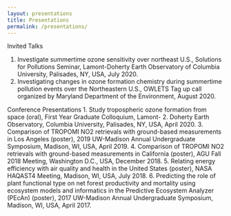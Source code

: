 ```yaml
---
layout: presentations
title: Presentations
permalink: /presentations/
---
```

<p>

Invited Talks
1.	Investigate summertime ozone sensitivity over northeast U.S., Solutions for Pollutions Seminar, Lamont-Doherty Earth Observatory of Columbia University, Palisades, NY, USA, July 2020. 
2.	Investigating changes in ozone formation chemistry during summertime pollution events over the Northeastern U.S., OWLETS Tag up call organized by Maryland Department of the Environment, August 2020. 

</p>
<p>
Conference Presentations
1.	Study tropospheric ozone formation from space (oral), First Year Graduate Colloquium, Lamont-
2.	Doherty Earth Observatory, Columbia University, Palisades, NY, USA, April 2020. 
3.	Comparison of TROPOMI NO2 retrievals with ground-based measurements in Los Angeles (poster), 2019 UW-Madison Annual Undergraduate Symposium, Madison, WI, USA, April 2019.
4.	Comparison of TROPOMI NO2 retrievals with ground-based measurements in California (poster), AGU Fall 2018 Meeting, Washington D.C., USA, December 2018.
5.	Relating energy efficiency with air quality and health in the United States (poster), NASA HAQAST4 Meeting, Madison, WI, USA, July 2018.
6.	Predicting the role of plant functional type on net forest productivity and mortality using ecosystem models and informatics in the Predictive Ecosystem Analyzer (PEcAn) (poster), 2017 UW-Madison Annual Undergraduate Symposium, Madison, WI, USA, April 2017.
